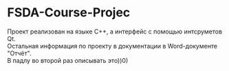 # FSDA-Course-Projec

Проект реализован на языке C++, а интерфейс с помощью интсруметов Qt.  
Остальная информация по проекту в документации в Word-документе "Отчёт".  
В падлу во второй раз описывать это))0)

